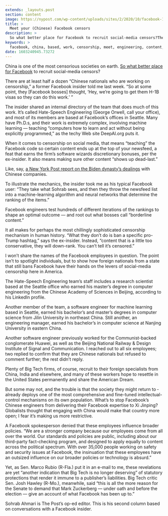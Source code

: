 ```yaml
--- 
extends: _layouts.post 
section: content 
image: https://nypost.com/wp-content/uploads/sites/2/2020/10/facebook-1.jpg?quality=90&strip=all&w=1200 
title: > 
  Meet your (Chinese) Facebook censors 
description: > 
  So what better place for ­Facebook to recruit social-media censors?There are at least half a dozen “Chinese nationals who are working on censorship,” a former Facebook insider told me last week.You can’t tell it’s censored.”I won’t share the names of the Facebook employees in question.What’s to stop Facebook’s Chinese engineers from delivering their Facebook expertise to Xi Jinping?This is his second column based on conversations with a Facebook insider. 
keywords: > 
  facebook, china, based, work, censorship, meet, engineering, content, censors, chinese, insider, employees 
date: 1603240945.73272 
--- 
```

<div><p>China is one of the most censorious societies on earth. <a href="https://nypost.com/2020/10/19/facebook-workers-ashamed-by-tech-giants-censorship-of-posts-reporting/">So what better place for &#173;Facebook</a> to recruit social-media censors?</p>
<p>There are at least half a dozen &#8220;Chinese nationals who are working on censorship,&#8221; a former Facebook insider told me last week. &#8220;So at some point, they [Facebook bosses] thought, &#8216;Hey, we&#8217;re going to get them H-1B visas so they can do this work.&#8217; &#8221;</p>
<p>The insider shared an internal directory of the team that does much of this work. It&#8217;s called Hate-Speech Engineering (George Orwell, call your office), and most of its members are based at Facebook&#8217;s offices in Seattle. Many have Ph.D.s, and their work is extremely complex, involving machine learning &#8212; teaching &#8220;computers how to learn and act without being explicitly programmed,&#8221; as the techy Web site DeepAI.org puts it.</p>
<p>When it comes to censorship on social media, that means &#8220;teaching&#8221; the Facebook code so certain content ends up at the top of your newsfeed, a feat that earns the firm&#8217;s software wizards discretionary bonuses, per the ex-insider. It also means making sure other content &#8220;shows up dead-last.&#8221;</p>
<p>Like, say, <a href="https://nypost.com/2020/10/15/emails-reveal-how-hunter-biden-tried-to-cash-in-big-with-chinese-firm/">a New York Post report on the Biden dynasty&#8217;s dealings</a> with Chinese companies.</p>
<p>To illustrate the mechanics, the insider took me as his typical Facebook user: &#8220;They take what Sohrab sees, and then they throw the newsfeed list into a machine-learning algorithm and neural networks that determine the ranking of the items.&#8221;</p>
<p>Facebook engineers test hundreds of different iterations of the rankings to shape an optimal outcome &#8212; and root out what bosses call &#8220;borderline content.&#8221;</p>
<p>It all makes for perhaps the most chillingly sophisticated censorship mechanism in human history. &#8220;What they don&#8217;t do is ban a specific pro-Trump hashtag,&#8221; says the ex-insider. Instead, &#8220;content that is a little too conservative, they will down-rank. You can&#8217;t tell it&#8217;s censored.&#8221;</p>
<p>I won&#8217;t share the names of the Facebook employees in question. The point isn&#8217;t to spotlight individuals, but to show how foreign nationals from a state that still bans Facebook have their hands on the levers of social-media censorship here in America.</p>
<p>The Hate-Speech Engineering team&#8217;s staff includes a research scientist based at the Seattle office who earned his master&#8217;s degree in computer engineering from the Chinese Academy of Sciences in Beijing, according to his LinkedIn profile.</p>
<p>Another member of the team, a software engineer for machine learning based in Seattle, earned his bachelor&#8217;s and master&#8217;s degrees in computer science from Jilin University in northeast China. Still another, an engineering manager, earned his bachelor&#8217;s in computer science at Nanjing University in eastern China.</p>
<p>Another software engineer previously worked for the Communist-backed conglomerate Huawei, as well as the Beijing National Railway &amp; Design Institute of Signal and Communication. I reached out to all six employees; two replied to confirm that they are Chinese nationals but refused to comment further; the rest didn&#8217;t reply.</p>
<p>Plenty of Big Tech firms, of course, recruit to their foreign specialists from China, India and elsewhere, and many of these workers hope to resettle in the United States permanently and share the American Dream.</p>
<p>But some may not, and the trouble is that the society they might return to &#173;already deploys one of the most comprehensive and fine-tuned intellectual-control mechanisms on its own population. What&#8217;s to stop Facebook&#8217;s Chinese engineers from delivering their Facebook expertise to Xi Jinping? Globalists thought that engaging with China would make that country more open; I fear it&#8217;s making us more restrictive.</p>
<p>A Facebook spokesperson denied that these employees influence broader policies. &#8220;We are a stronger company because our employees come from all over the world. Our standards and policies are public, including about our third-party fact-checking program, and designed to apply equally to content across the political spectrum. With over 35,000 people working on safety and security issues at Facebook, the insinuation that these employees have an outsized influence on our broader policies or technology is absurd.&#8221;</p>
<p>Yet, as Sen. Marco Rubio (R-Fla.) put it in an e-mail to me, these revelations are yet &#8220;another indication that Big Tech is no longer deserving&#8221; of statutory protections that render it immune to a publisher&#8217;s liabilities. Big Tech critic Sen. Josh Hawley (R-Mo.), meanwhile, said &#8220;this is all the more reason for the Senate to demand that Mark Zuckerberg &#8212; under oath and before the election &#8212; give an account of what Facebook has been up to.&#8221;</p>
<p>Sohrab Ahmari is The Post&#8217;s op-ed editor. This is his second column based on conversations with a Facebook insider. </p>
			</div>